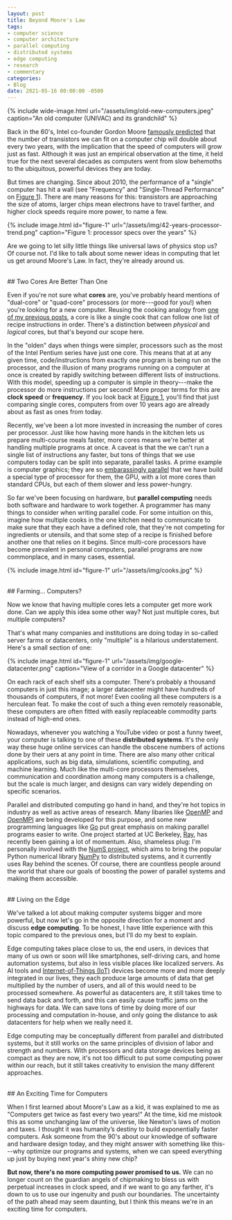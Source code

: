 ```yaml
---
layout: post
title: Beyond Moore's Law
tags:
- computer science
- computer architecture
- parallel computing
- distributed systems
- edge computing
- research
- commentary
categories:
- Blog
date: 2021-05-16 00:00:00 -0500
---
```


{% include wide-image.html url="/assets/img/old-new-computers.jpeg" caption="An old computer (UNIVAC) and its grandchild" %}


Back in the 60's, Intel co-founder Gordon Moore [famously predicted](https://en.wikipedia.org/wiki/Moore%27s_law) that the number of transistors we can fit on a computer chip will double about every two years, with the implication that the speed of computers will grow just as fast. Although it was just an empirical observation at the time, it held true for the next several decades as computers went from slow behemoths to the ubiquitous, powerful devices they are today.

But times are changing. Since about 2010, the performance of a "single" computer has hit a wall (see "Frequency" and "Single-Thread Performance" on <a href="#figure-1">Figure 1</a>). There are many reasons for this: transistors are approaching the size of atoms, larger chips mean electrons have to travel farther, and higher clock speeds require more power, to name a few. 

{% include image.html id="figure-1" url="/assets/img/42-years-processor-trend.png" caption="Figure 1: processor specs over the years" %}

Are we going to let silly little things like universal laws of physics stop us? Of course not. I'd like to talk about some newer ideas in computing that let us get around Moore's Law. In fact, they're already around us.

<br>
## Two Cores Are Better Than One

Even if you're not sure what **cores** are, you've probably heard mentions of "dual-core" or "quad-core" processors (or more---good for you!) when you're looking for a new computer. Reusing the cooking analogy from [one of my previous posts](/blog/2020/09/27/computers-humans.html), a core is like a single cook that can follow one list of recipe instructions in order. There's a distinction between *physical* and *logical* cores, but that's beyond our scope here.

In the "olden" days when things were simpler, processors such as the most of the Intel Pentium series have just one core. This means that at at any given time, code/instructions from exactly one program is being run on the processor, and the illusion of many programs running on a computer at once is created by rapidly switching between different lists of instructions. With this model, speeding up a computer is simple in theory---make the processor do more instructions per second! More proper terms for this are **clock speed** or **frequency**. If you look back at <a href="#figure-1">Figure 1</a>, you'll find that just comparing single cores, computers from over 10 years ago are already about as fast as ones from today.

Recently, we've been a lot more invested in increasing the number of cores per processor. Just like how having more hands in the kitchen lets us prepare multi-course meals faster, more cores means we're better at handling multiple programs at once. A caveat is that the we can't run a single list of instructions any faster, but tons of things that we use computers today can be split into separate, parallel tasks. A prime example is computer graphics; they are so [embarassingly parallel](https://en.wikipedia.org/wiki/Embarrassingly_parallel) that we have build a special type of processor for them, the GPU, with a lot more cores than standard CPUs, but each of them slower and less power-hungry.

So far we've been focusing on hardware, but **parallel computing** needs both software and hardware to work together. A programmer has many things to consider when writing parallel code. For some intuition on this, imagine how multiple cooks in the one kitchen need to communicate to make sure that they each have a defined role, that they're not competing for ingredients or utensils, and that some step of a recipe is finished before another one that relies on it begins. Since multi-core processors have become prevalent in personal computers, parallel programs are now commonplace, and in many cases, essential.

{% include image.html id="figure-1" url="/assets/img/cooks.jpg" %}

<br>
## Farming... Computers?

Now we know that having multiple cores lets a computer get more work done. Can we apply this idea some other way? Not just multiple cores, but multiple computers?

That's what many companies and institutions are doing today in so-called server farms or datacenters, only "multiple" is a hilarious understatement. Here's a small section of one:

{% include image.html id="figure-1" url="/assets/img/google-datacenter.png" caption="View of a corridor in a Google datacenter" %}

On each rack of each shelf sits a computer. There's probably a thousand computers in just this image; a larger datacenter might have hundreds of thousands of computers, if not more! Even cooling all these computers is a herculean feat. To make the cost of such a thing even remotely reasonable, these computers are often fitted with easily replaceable commodity parts instead of high-end ones.

Nowadays, whenever you watching a YouTube video or post a funny tweet, your computer is talking to one of these **distributed systems**. It's the only way these huge online services can handle the obscene numbers of actions done by their uers at any point in time. There are also many other critical applications, such as big data, simulations, scientific computing, and machine learning. Much like the multi-core processors themselves, communication and coordination among many computers is a challenge, but the scale is much larger, and designs can vary widely depending on specific scenarios.

Parallel and distributed computing go hand in hand, and they're hot topics in industry as well as active areas of research. Many libaries like [OpenMP](https://www.openmp.org/) and [OpenMPI](https://www.open-mpi.org/) are being developed for this purpose, and some new programming languages like [Go](https://golang.org/) put great emphasis on making parallel programs easier to write. One project started at UC Berkeley, [Ray](https://ray.io/), has recently been gaining a lot of momentum. Also, shameless plug: I'm personally involved with the [NumS project](https://github.com/nums-project/nums), which aims to bring the popular Python numerical library [NumPy](https://numpy.org/) to distributed systems, and it currently uses Ray behind the scenes. Of course, there are countless people around the world that share our goals of boosting the power of parallel systems and making them accessible.

<br>
## Living on the Edge

We've talked a lot about making computer systems bigger and more powerful, but now let's go in the opposite direction for a moment and discuss **edge computing**. To be honest, I have little experience with this topic compared to the previous ones, but I'll do my best to explain.

Edge computing takes place close to us, the end users, in devices that many of us own or soon will like smartphones, self-driving cars, and home automation systems, but also in less visible places like localized servers. As AI tools and [Internet-of-Things (IoT)](https://en.wikipedia.org/wiki/Internet_of_things) devices become more and more deeply integrated in our lives, they each produce large amounts of data that get multiplied by the number of users, and all of this would need to be processed somewhere. As powerful as datacenters are, it still takes time to send data back and forth, and this can easily cause traffic jams on the highways for data. We can save tons of time by doing more of our processing and computation in-house, and only going the distance to ask datacenters for help when we really need it.

Edge computing may be conceptually different from parallel and distributed systems, but it still works on the same principles of division of labor and strength and numbers. With processors and data storage devices being as compact as they are now, it's not too difficult to put some computing power within our reach, but it still takes creativity to envision the many different approaches.

<br>
## An Exciting Time for Computers

When I first learned about Moore's Law as a kid, it was explained to me as "Computers get twice as fast every two years!" At the time, kid me mistook this as some unchanging law of the universe, like Newton's laws of motion and taxes. I thought it was humanity’s destiny to build exponentially faster computers. Ask someone from the 90's about our knowledge of software and hardware design today, and they might answer with something like this---why optimize our programs and systems, when we can speed everything up just by buying next year's shiny new chip?

**But now, there's no more computing power promised to us.** We can no longer count on the guardian angels of chipmaking to bless us with perpetual increases in clock speed, and if we want to go any farther, it's down to us to use our ingenuity and push our boundaries. The uncertainty of the path ahead may seem daunting, but I think this means we're in an exciting time for computers.

